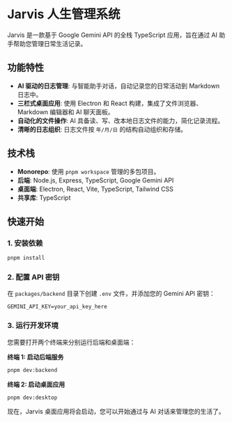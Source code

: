 # Jarvis 人生管理系统

Jarvis 是一款基于 Google Gemini API 的全栈 TypeScript 应用，旨在通过 AI 助手帮助您管理日常生活记录。

## 功能特性

- **AI 驱动的日志管理**: 与智能助手对话，自动记录您的日常活动到 Markdown 日志中。
- **三栏式桌面应用**: 使用 Electron 和 React 构建，集成了文件浏览器、Markdown 编辑器和 AI 聊天面板。
- **自动化的文件操作**: AI 具备读、写、改本地日志文件的能力，简化记录流程。
- **清晰的日志组织**: 日志文件按 `年/月/日` 的结构自动组织和存储。

## 技术栈

- **Monorepo**: 使用 `pnpm workspace` 管理的多包项目。
- **后端**: Node.js, Express, TypeScript, Google Gemini API
- **桌面端**: Electron, React, Vite, TypeScript, Tailwind CSS
- **共享库**: TypeScript

## 快速开始

### 1. 安装依赖

```bash
pnpm install
```

### 2. 配置 API 密钥

在 `packages/backend` 目录下创建 `.env` 文件，并添加您的 Gemini API 密钥：

```env
GEMINI_API_KEY=your_api_key_here
```

### 3. 运行开发环境

您需要打开两个终端来分别运行后端和桌面端：

**终端 1: 启动后端服务**
```bash
pnpm dev:backend
```

**终端 2: 启动桌面应用**
```bash
pnpm dev:desktop
```

现在，Jarvis 桌面应用将会启动，您可以开始通过与 AI 对话来管理您的生活了。
